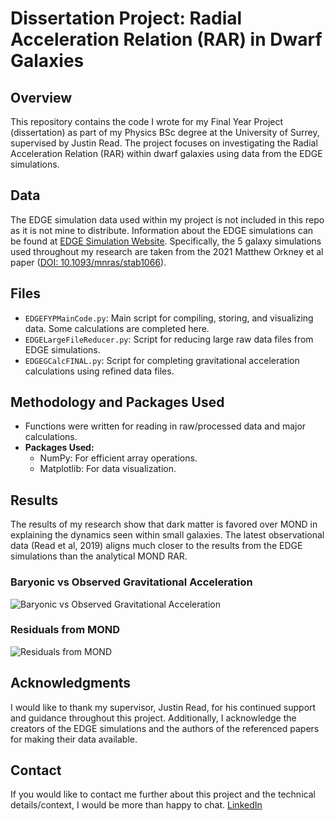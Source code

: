 # Dissertation Project: Radial Acceleration Relation (RAR) in Dwarf Galaxies

## Overview

This repository contains the code I wrote for my Final Year Project (dissertation) as part of my Physics BSc degree at the University of Surrey, supervised by Justin Read. The project focuses on investigating the Radial Acceleration Relation (RAR) within dwarf galaxies using data from the EDGE simulations.

## Data

The EDGE simulation data used within my project is not included in this repo as it is not mine to distribute. Information about the EDGE simulations can be found at [EDGE Simulation Website](https://edge-simulation.github.io/). Specifically, the 5 galaxy simulations used throughout my research are taken from the 2021 Matthew Orkney et al paper ([DOI: 10.1093/mnras/stab1066](https://doi.org/10.1093/mnras/stab1066)).

## Files

- `EDGEFYPMainCode.py`: Main script for compiling, storing, and visualizing data. Some calculations are completed here.
- `EDGELargeFileReducer.py`: Script for reducing large raw data files from EDGE simulations.
- `EDGEGCalcFINAL.py`: Script for completing gravitational acceleration calculations using refined data files.

## Methodology and Packages Used

- Functions were written for reading in raw/processed data and major calculations.
- **Packages Used:**
  - NumPy: For efficient array operations.
  - Matplotlib: For data visualization.

## Results

The results of my research show that dark matter is favored over MOND in explaining the dynamics seen within small galaxies. The latest observational data (Read et al, 2019) aligns much closer to the results from the EDGE simulations than the analytical MOND RAR.

### Baryonic vs Observed Gravitational Acceleration
![Baryonic vs Observed Gravitational Acceleration](https://github.com/tgholmes/FinalYearProject-RAR-EDGE/assets/148396727/8f35614c-41a2-496c-82e9-23a0d0c8c9ab)

### Residuals from MOND
![Residuals from MOND](https://github.com/tgholmes/FinalYearProject-RAR-EDGE/assets/148396727/1fce5559-d959-4f4e-94b9-c33e423a0635)

## Acknowledgments

I would like to thank my supervisor, Justin Read, for his continued support and guidance throughout this project. Additionally, I acknowledge the creators of the EDGE simulations and the authors of the referenced papers for making their data available.

## Contact

If you would like to contact me further about this project and the technical details/context, I would be more than happy to chat. [LinkedIn](www.linkedin.com/in/tom-holmes-278826214)
